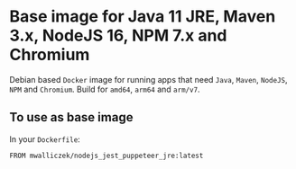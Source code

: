 # Base image for Java 11 JRE, Maven 3.x, NodeJS 16, NPM 7.x and Chromium

Debian based `Docker` image for running apps that need `Java`, `Maven`, `NodeJS`, `NPM` and `Chromium`. Build for `amd64`, `arm64` and `arm/v7`.

## To use as base image

In your `Dockerfile`:

```docker
FROM mwalliczek/nodejs_jest_puppeteer_jre:latest
```
